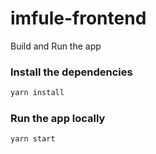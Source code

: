 # imfule-frontend

Build and Run the app

### Install the dependencies

```sh
yarn install
```

### Run the app locally

```sh
yarn start
```